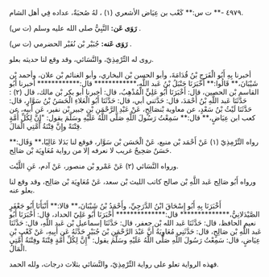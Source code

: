 ٤٩٧٩ -** ت س:** كَعْب بن عِيَاض الأشعري (١) ، لهُ صُحبَةٌ، عداده فِي أهل الشام.

**رَوَى عَن:** النَّبِيُّ صلى الله عليه وسلم (ت س) .

**رَوَى عَنه:** جُبَيْر بْن نُفَيْر الحضرمي (ت س) .

روى له التِّرْمِذِيّ، والنَّسَائي، وقد وقع لنا حديثه بعلو.

أخبرنا بِهِ أَبُو الْفَرَجِ بْنُ قُدَامَةَ، وأبو الحسن بْن البخاري، وأبو الغنائم بْن علان، وأحمد بْن شَيْبَانَ،** قَالُوا:** أَخْبَرَنَا حَنْبَلُ بْنُ عَبد اللَّهِ،************ قال:************ أخبرنا أَبُو القاسم بْن الحصين، قال: أَخْبَرَنَا أَبُو عَلِيٍّ الْمُذْهِبُ، قال: أخبرنا أبو بكر بْن مالك، قال (٢) : حَدَّثَنَا عَبد اللَّهِ بْنُ أَحْمَدَ، قال: حَدَّثني أبي، قال: حَدَّثَنَا أَبُو الْعَلاءِ الْحَسَنُ بْنُ سَوَّارٍ، قال: حَدَّثَنَا لَيْثُ بْنُ سَعْدٍ، عن معاوية بْنصَالِحٍ، عَنْ عَبْدِ الرَّحْمَنِ بْنِ جبير بْن نفير، عَن أبيه، عن كعب ابن عِيَاضٍ،** قال:** سَمِعْتُ رَسُولَ اللَّهِ صَلَّى اللَّهُ عَلَيْهِ وسَلَّمَ يقول: "إِنَّ لِكُلِّ أُمَّةٍ فِتْنَةً وإِنَّ فِتْنَةُ أُمَّتِي الْمَالَ.

رواه التِّرْمِذِيّ (١) عَنْ أَحْمَد بْن منيع، عَنْ الْحَسَن بْن سَوَّار، فوقع لنا بَدَلا عَالِيًا،** وَقَال:** حَسَنٌ صَحِيحٌ غريب لا نعرفه إلا من رواية مُعَاوِيَة بْن صَالِح.

ورواه النَّسَائي (٢) عَنْ عَمْرو بْن منصور، عَنْ آدم، عَنِ اللَّيْث.

ورواه أَبُو صَالِح عَبد اللَّهِ بْن صالح كاتب الليث بْن سعد، عَنْ مُعَاوِيَة بْن صَالِح، وقد وقع لنا بعلو عنه.

أَخْبَرَنَا بِهِ أَبُو إِسْحَاقَ ابْنُ الدَّرَجِيِّ، وأَحْمَدُ بْنُ شَيْبَانَ،** قالا:** أَنْبَأَنَا أَبُو جَعْفَرٍ الصَّيْدَلانِيُّ،************** قال:************** أَخْبَرَنَا أَبُو عَلِيّ الحداد، قال: أَخْبَرَنَا أَبُو نعيم الحافظ، قال: حَدَّثَنَا عَبد الله بْن جعفر، قال: حَدَّثَنَا إسماعيل بْن عَبد اللَّهِ، قال: حَدَّثَنَا عَبد اللَّهِ بْن صَالِحٍ، قال: حَدَّثَنِي مُعَاوِيَةُ أَنَّ عَبْدَ الرَّحْمَنِ بْنَ جُبَيْرٍ حَدَّثَهُ عَن أَبِيهِ، عَنْ كَعْبِ بْنِ عِيَاضٍ، قال: سَمِعْتُ رَسُولَ اللَّهِ صَلَّى اللَّهُ عَلَيْهِ وسَلَّمَ يقول: "إِنَّ لِكُلِّ أُمَّةٍ فِتْنَةً وفِتْنَةُ أُمَّتِي الْمَالُ.

فهذه الرواية تعلو على رواية التِّرْمِذِيّ، والنَّسَائي بثلاث درجات، ولله الحمد.